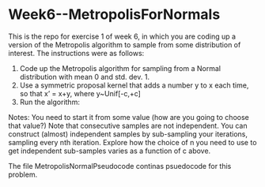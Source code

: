 # Week6--MetropolisForNormals

This is the repo for exercise 1 of week 6, in which you are coding up a version of the Metropolis algorithm to sample from some distribution of interest. The instructions were as follows:

1. Code up the Metropolis algorithm for sampling from a Normal distribution with mean 0 and std. dev. 1.
2. Use a symmetric proposal kernel that adds a number y to x each time, so that x’ = x+y, where y~Unif[-c,+c]
3. Run the algorithm:

Notes:
You need to start it from some value (how are you going to choose that value?)
Note that consecutive samples are not independent.
You can construct (almost) independent samples by sub-sampling your iterations, sampling every nth iteration. 
Explore how the choice of n you need to use to get independent sub-samples varies as a function of c above.

The file MetropolisNormalPseudocode continas psuedocode for this problem.
